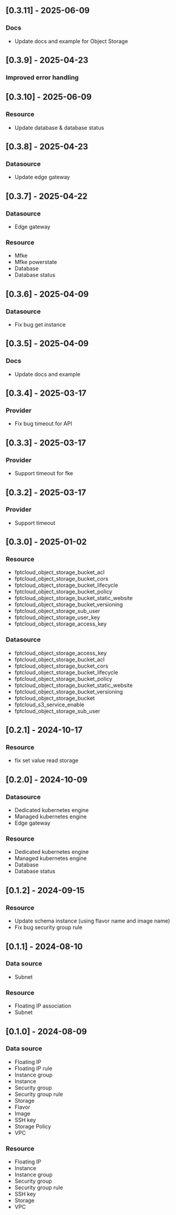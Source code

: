 ## [0.3.11] - 2025-06-09

### Docs

- Update docs and example for Object Storage

## [0.3.9] - 2025-04-23

### Improved error handling

## [0.3.10] - 2025-06-09

### Resource

- Update database & database status

## [0.3.8] - 2025-04-23

### Datasource

- Update edge gateway

## [0.3.7] - 2025-04-22

### Datasource

- Edge gateway

### Resource

- Mfke
- Mfke powerstate
- Database
- Database status

## [0.3.6] - 2025-04-09

### Datasource

- Fix bug get instance

## [0.3.5] - 2025-04-09

### Docs

- Update docs and example

## [0.3.4] - 2025-03-17

### Provider

- Fix bug timeout for API

## [0.3.3] - 2025-03-17

### Provider

- Support timeout for fke

## [0.3.2] - 2025-03-17

### Provider

- Support timeout

## [0.3.0] - 2025-01-02

### Resource

- fptcloud_object_storage_bucket_acl
- fptcloud_object_storage_bucket_cors
- fptcloud_object_storage_bucket_lifecycle
- fptcloud_object_storage_bucket_policy
- fptcloud_object_storage_bucket_static_website
- fptcloud_object_storage_bucket_versioning
- fptcloud_object_storage_sub_user
- fptcloud_object_storage_user_key
- fptcloud_object_storage_access_key

### Datasource

- fptcloud_object_storage_access_key
- fptcloud_object_storage_bucket_acl
- fptcloud_object_storage_bucket_cors
- fptcloud_object_storage_bucket_lifecycle
- fptcloud_object_storage_bucket_policy
- fptcloud_object_storage_bucket_static_website
- fptcloud_object_storage_bucket_versioning
- fptcloud_object_storage_bucket
- fptcloud_s3_service_enable
- fptcloud_object_storage_sub_user

## [0.2.1] - 2024-10-17

### Resource

- fix set value read storage

## [0.2.0] - 2024-10-09

### Datasource

- Dedicated kubernetes engine
- Managed kubernetes engine
- Edge gateway

### Resource

- Dedicated kubernetes engine
- Managed kubernetes engine
- Database
- Database status

## [0.1.2] - 2024-09-15

### Resource

- Update schema instance (using flavor name and image name)
- Fix bug security group rule

## [0.1.1] - 2024-08-10

### Data source

- Subnet

### Resource

- Floating IP association
- Subnet

## [0.1.0] - 2024-08-09

### Data source

- Floating IP
- Floating IP rule
- Instance group
- Instance
- Security group
- Security group rule
- Storage
- Flavor
- Image
- SSH key
- Storage Policy
- VPC

### Resource

- Floating IP
- Instance
- Instance group
- Security group
- Security group rule
- SSH key
- Storage
- VPC
